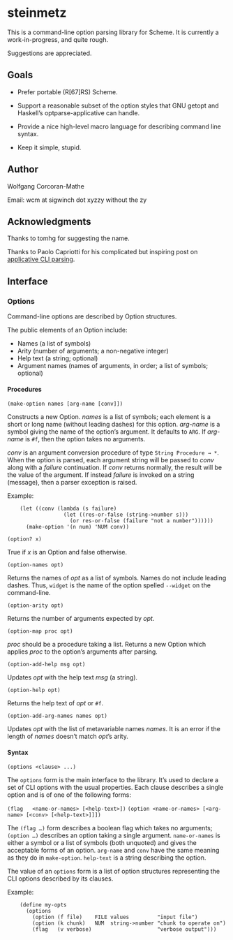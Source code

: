 # steinmetz

This is a command-line option parsing library for Scheme. It is
currently a work-in-progress, and quite rough.

Suggestions are appreciated.

## Goals

* Prefer portable (R[67]RS) Scheme.

* Support a reasonable subset of the option styles that GNU getopt
  and Haskell’s optparse-applicative can handle.

* Provide a nice high-level macro language for describing command
  line syntax.

* Keep it simple, stupid.

## Author

Wolfgang Corcoran-Mathe

Email: wcm at sigwinch dot xyzzy without the zy

## Acknowledgments

Thanks to tomhg for suggesting the name.

Thanks to Paolo Capriotti for his complicated but inspiring
post on [applicative CLI parsing][0].

## Interface

### Options

Command-line options are described by Option structures.

The public elements of an Option include:

* Names (a list of symbols)
* Arity (number of arguments; a non-negative integer)
* Help text (a string; optional)
* Argument names (names of arguments, in order; a list of symbols;
  optional)

#### Procedures

`(make-option names [arg-name [conv]])`

Constructs a new Option. *names* is a list of symbols; each element is
a short or long name (without leading dashes) for this option. *arg-name*
is a symbol giving the name of the option’s argument. It defaults to
`ARG`. If *arg-name* is `#f`, then the option takes no arguments.

*conv* is an argument conversion procedure of type `String Procedure → *`.
When the option is parsed, each argument string will be passed to *conv*
along with a *failure* continuation. If *conv* returns normally, the
result will be the value of the argument. If instead *failure* is invoked
on a string (message), then a parser exception is raised.

Example:
```
    (let ((conv (lambda (s failure)
                  (let ((res-or-false (string->number s)))
                    (or res-or-false (failure "not a number"))))))
      (make-option '(n num) 'NUM conv))
```

`(option? x)`

True if *x* is an Option and false otherwise.

`(option-names opt)`

Returns the names of *opt* as a list of symbols. Names do not include
leading dashes. Thus, `widget` is the name of the option spelled
`--widget` on the command-line.

`(option-arity opt)`

Returns the number of arguments expected by *opt*.

`(option-map proc opt)`

*proc* should be a procedure taking a list. Returns a new Option which
applies *proc* to the option’s arguments after parsing.

`(option-add-help msg opt)`

Updates *opt* with the help text *msg* (a string).

`(option-help opt)`

Returns the help text of *opt* or `#f`.

`(option-add-arg-names names opt)`

Updates *opt* with the list of metavariable names *names*. It is an
error if the length of *names* doesn’t match *opt*’s arity.

#### Syntax

`(options <clause> ...)`

The `options` form is the main interface to the library. It’s used to
declare a set of CLI options with the usual properties. Each clause
describes a single option and is of one of the following forms:

`(flag   <name-or-names> [<help-text>])`
`(option <name-or-names> [<arg-name> [<conv> [<help-text>]]])`

The `(flag …)` form describes a boolean flag which takes no arguments;
`(option …)` describes an option taking a single argument.
`name-or-names` is either a symbol or a list of symbols (both unquoted)
and gives the acceptable forms of an option. `arg-name` and `conv` have
the same meaning as they do in `make-option`. `help-text` is a string
describing the option.

The value of an `options` form is a list of option structures
representing the CLI options described by its clauses.

Example:
```
    (define my-opts
      (options
        (option (f file)    FILE values         "input file")
        (option (k chunk)   NUM  string->number "chunk to operate on")
        (flag   (v verbose)                     "verbose output")))
```

[0]: https://www.paolocapriotti.com/blog/2012/04/27/applicative-option-parser/
